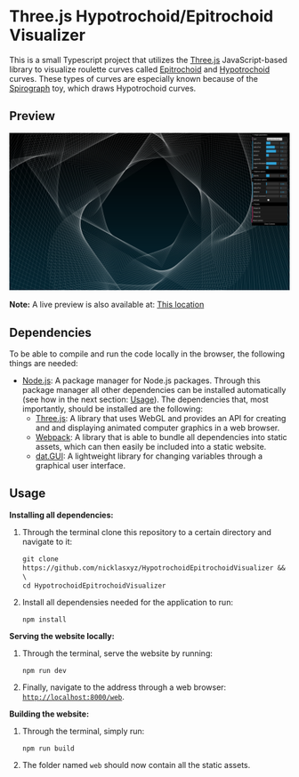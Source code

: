 # Three.js Hypotrochoid/Epitrochoid Visualizer 

This is a small Typescript project that utilizes the [Three.js](https://threejs.org/) JavaScript-based library to visualize roulette curves called [Epitrochoid](https://en.wikipedia.org/wiki/Epitrochoid) and [Hypotrochoid](https://en.wikipedia.org/wiki/Hypotrochoid) curves. These types of curves are especially known because of the [Spirograph](https://en.wikipedia.org/wiki/Spirograph) toy, which draws Hypotrochoid curves.

## Preview

![](preview/preview.png)

**Note:** A live preview is also available at: [This location](https://nicklas.xyz/lab/hypotrochoidepitrochoidvisualizer/)

## Dependencies

To be able to compile and run the code locally in the browser, the following things are needed:

- [Node.js](https://nodejs.org/en/): A package manager for Node.js packages. Through this package manager all other dependencies can be installed automatically (see how in the next section: [Usage](#usage)). The dependencies that, most importantly, should be installed are the following: 
  - [Three.js](https://threejs.org/): A library that uses WebGL and provides an API for creating and and displaying animated computer graphics in a web browser.
  - [Webpack](https://webpack.js.org/): A library that is able to bundle all dependencies into static assets, which can then easily be included into a static website.
  - [dat.GUI](https://github.com/dataarts/dat.gui): A lightweight library for changing variables through a graphical user interface.

## Usage

**Installing all dependencies:**

1. Through the terminal clone this repository to a certain directory and navigate to it:
   ```
   git clone https://github.com/nicklasxyz/HypotrochoidEpitrochoidVisualizer && \
   cd HypotrochoidEpitrochoidVisualizer 
   ```
2. Install all dependensies needed for the application to run:
   ```
   npm install
   ```

**Serving the website locally:**

1. Through the terminal, serve the website by running:
   ```
   npm run dev
   ```
2. Finally, navigate to the address through a web browser: [`http://localhost:8000/web`](http://localhost:8000/web).


**Building the website:**

1. Through the terminal, simply run:
   ```
   npm run build
   ```
2. The folder named `web` should now contain all the static assets.
